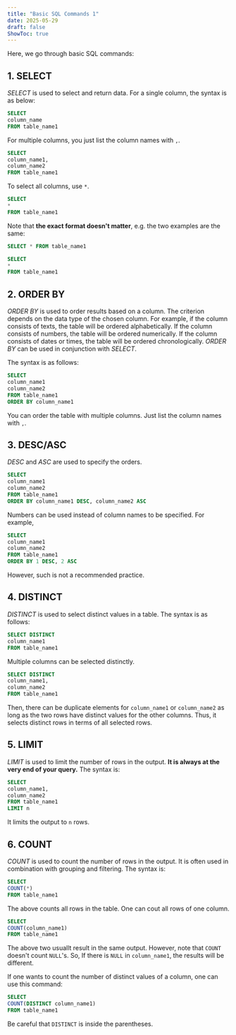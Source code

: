 ```yaml
---
title: "Basic SQL Commands 1"
date: 2025-05-29
draft: false
ShowToc: true
---
```


Here, we go through basic SQL commands:

## 1. SELECT
*SELECT* is used to select and return data.
For a single column, the syntax is as below:

``` sql
SELECT
column_name
FROM table_name1
```
For multiple columns, you just list the column names with `,`.
``` sql
SELECT
column_name1,
column_name2
FROM table_name1
```
To select all columns, use `*`.
``` sql
SELECT
*
FROM table_name1
```

Note that **the exact format doesn't matter**, e.g. the two examples are the same:
``` sql
SELECT * FROM table_name1
```
``` sql
SELECT 
* 
FROM table_name1
```

## 2. ORDER BY
*ORDER BY* is used to order results based on a column. The criterion depends on the data type of the chosen column. For example, if the column consists of texts, the table will be ordered alphabetically. If the column consists of numbers, the table will be ordered numerically. If the column consists of dates or times, the table will be ordered chronologically. *ORDER BY* can be used in conjunction with *SELECT*.

The syntax is as follows:
``` sql
SELECT
column_name1
column_name2
FROM table_name1
ORDER BY column_name1
```

You can order the table with multiple columns. Just list the column names with `,`.

## 3. DESC/ASC
*DESC* and *ASC* are used to specify the orders.

``` sql
SELECT
column_name1
column_name2
FROM table_name1
ORDER BY column_name1 DESC, column_name2 ASC
```
Numbers can be used instead of column names to be specified. For example,

``` sql
SELECT
column_name1
column_name2
FROM table_name1
ORDER BY 1 DESC, 2 ASC
```
However, such is not a recommended practice.

## 4. DISTINCT
*DISTINCT* is used to select distinct values in a table. The syntax is as follows:
``` sql
SELECT DISTINCT
column_name1
FROM table_name1
```

Multiple columns can be selected distinctly.

``` sql
SELECT DISTINCT
column_name1,
column_name2
FROM table_name1
```
Then, there can be duplicate elements for `column_name1` or `column_name2` as long as the two rows have distinct values for the other columns. 
Thus, it selects distinct rows in terms of all selected rows.

## 5. LIMIT
*LIMIT* is used to limit the number of rows in the output. 
**It is always at the very end of your query.** The syntax is:

``` sql
SELECT
column_name1,
column_name2
FROM table_name1
LIMIT n
```
It limits the output to `n` rows.

## 6. COUNT
*COUNT* is used to count the number of rows in the output. It is often used in combination with grouping and filtering.
The syntax is:
``` sql
SELECT
COUNT(*)
FROM table_name1
```
The above counts all rows in the table.
One can cout all rows of one column.
``` sql
SELECT
COUNT(column_name1)
FROM table_name1
```
The above two usuallt result in the same output. However, note that `COUNT` doesn't count `NULL`'s.
So, If there is `NULL` in `column_name1`, the results will be different.

If one wants to count the number of distinct values of a column, one can use this command:
``` sql
SELECT
COUNT(DISTINCT column_name1)
FROM table_name1
```
Be careful that `DISTINCT` is inside the parentheses.

